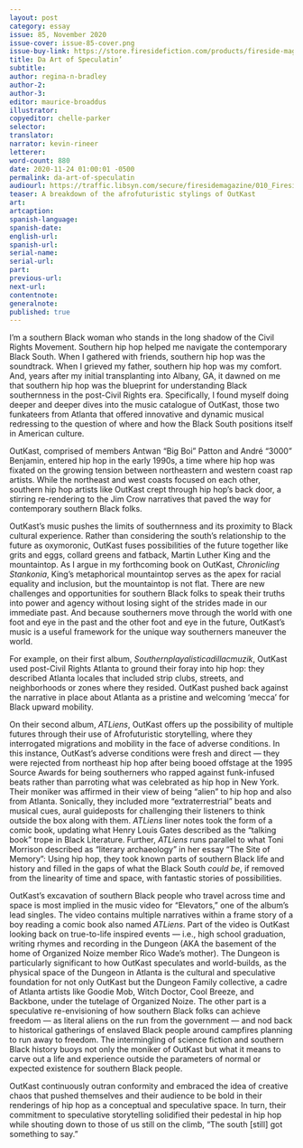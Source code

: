 ```yaml
---
layout: post
category: essay
issue: 85, November 2020
issue-cover: issue-85-cover.png
issue-buy-link: https://store.firesidefiction.com/products/fireside-magazine-issue-85-november-2020
title: Da Art of Speculatin’
subtitle:
author: regina-n-bradley
author-2:
author-3:
editor: maurice-broaddus
illustrator:
copyeditor: chelle-parker
selector:
translator:
narrator: kevin-rineer
letterer:
word-count: 880
date: 2020-11-24 01:00:01 -0500
permalink: da-art-of-speculatin
audiourl: https://traffic.libsyn.com/secure/firesidemagazine/010_FiresideQuarterly_Da_Art_of_Speculatin.mp3
teaser: A breakdown of the afrofuturistic stylings of OutKast
art:
artcaption:
spanish-language:
spanish-date:
english-url:
spanish-url:
serial-name:
serial-url:
part:
previous-url:
next-url:
contentnote:
generalnote:
published: true
---
```



I’m a southern Black woman who stands in the long shadow of the Civil Rights Movement. Southern hip hop helped me navigate the contemporary Black South. When I gathered with friends, southern hip hop was the soundtrack. When I grieved my father, southern hip hop was my comfort. And, years after my initial transplanting into Albany, GA, it dawned on me that southern hip hop was the blueprint for understanding Black southernness in the post-Civil Rights era. Specifically, I found myself doing deeper and deeper dives into the music catalogue of OutKast, those two funkateers from Atlanta that offered innovative and dynamic musical redressing to the question of where and how the Black South positions itself in American culture.  

OutKast, comprised of members Antwan “Big Boi” Patton and André “3000” Benjamin, entered hip hop in the early 1990s, a time where hip hop was fixated on the growing tension between northeastern and western coast rap artists. While the northeast and west coasts focused on each other, southern hip hop artists like OutKast crept through hip hop’s back door, a stirring re-rendering to the Jim Crow narratives that paved the way for contemporary southern Black folks.

OutKast’s music pushes the limits of southernness and its proximity to Black cultural experience. Rather than considering the south’s relationship to the future as oxymoronic, OutKast fuses possibilities of the future together like grits and eggs, collard greens and fatback, Martin Luther King and the mountaintop. As I argue in my forthcoming book on OutKast, _Chronicling Stankonia_, King’s metaphorical mountaintop serves as the apex for racial equality and inclusion, but the mountaintop is not flat. There are new challenges and opportunities for southern Black folks to speak their truths into power and agency without losing sight of the strides made in our immediate past. And because southerners move through the world with one foot and eye in the past and the other foot and eye in the future, OutKast’s music is a useful framework for the unique way southerners maneuver the world.  

For example, on their first album, _Southernplayalisticadillacmuzik_, OutKast used post-Civil Rights Atlanta to ground their foray into hip hop: they described Atlanta locales that included strip clubs, streets, and neighborhoods or zones where they resided. OutKast pushed back against the narrative in place about Atlanta as a pristine and welcoming ‘mecca’ for Black upward mobility.

On their second album, _ATLiens_, OutKast offers up the possibility of multiple futures through their use of Afrofuturistic storytelling, where they interrogated migrations and mobility in the face of adverse conditions. In this instance, OutKast’s adverse conditions were fresh and direct — they were rejected from northeast hip hop after being booed offstage at the 1995 Source Awards for being southerners who rapped against funk-infused beats rather than parroting what was celebrated as hip hop in New York. Their moniker was affirmed in their view of being “alien” to hip hop and also from Atlanta. Sonically, they included more “extraterrestrial” beats and musical cues, aural guideposts for challenging their listeners to think outside the box along with them. _ATLiens_ liner notes took the form of a comic book, updating what Henry Louis Gates described as the “talking book” trope in Black Literature. Further,  _ATLiens_ runs parallel to what Toni Morrison described as “literary archaeology” in her essay “The Site of Memory”: Using hip hop, they took known parts of southern Black life and history and filled in the gaps of what the Black South _could be_, if removed from the linearity of time and space, with fantastic stories of possibilities.

OutKast’s excavation of southern Black people who travel across time and space is most implied in the music video for “Elevators,” one of the album’s lead singles. The video contains multiple narratives within a frame story of a boy reading a comic book also named _ATLiens_. Part of the video is OutKast looking back on true-to-life inspired events — i.e., high school graduation, writing rhymes and recording in the Dungeon (AKA the basement of the home of Organized Noize member Rico Wade’s mother).  The Dungeon is particularly significant to how OutKast speculates and world-builds, as the physical space of the Dungeon in Atlanta is the cultural and speculative foundation for not only OutKast but the Dungeon Family collective, a cadre of Atlanta artists like Goodie Mob, Witch Doctor, Cool Breeze, and Backbone, under the tutelage of Organized Noize. The other part is a speculative re-envisioning of how southern Black folks can achieve freedom — as literal aliens on the run from the government — and nod back to historical gatherings of enslaved Black people around campfires planning to run away to freedom. The intermingling of science fiction and southern Black history buoys not only the moniker of OutKast but what it means to carve out a life and experience outside the parameters of normal or expected existence for southern Black people.   

OutKast continuously outran conformity and embraced the idea of creative chaos that pushed themselves and their audience to be bold in their renderings of hip hop as a conceptual and speculative space. In turn, their commitment to speculative storytelling solidified their pedestal in hip hop while shouting down to those of us still on the climb, “The south [still] got something to say.”
